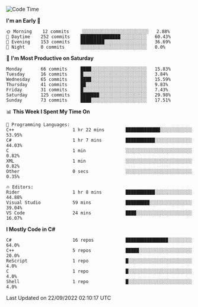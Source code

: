 <!--START_SECTION:waka-->
![Code Time](http://img.shields.io/badge/Code%20Time-823%20hrs%2032%20mins-blue)

**I'm an Early 🐤** 

```text
🌞 Morning    12 commits     ░░░░░░░░░░░░░░░░░░░░░░░░░   2.88% 
🌆 Daytime    252 commits    ███████████████░░░░░░░░░░   60.43% 
🌃 Evening    153 commits    █████████░░░░░░░░░░░░░░░░   36.69% 
🌙 Night      0 commits      ░░░░░░░░░░░░░░░░░░░░░░░░░   0.0%

```
📅 **I'm Most Productive on Saturday** 

```text
Monday       66 commits     ████░░░░░░░░░░░░░░░░░░░░░   15.83% 
Tuesday      16 commits     █░░░░░░░░░░░░░░░░░░░░░░░░   3.84% 
Wednesday    65 commits     ████░░░░░░░░░░░░░░░░░░░░░   15.59% 
Thursday     41 commits     ██░░░░░░░░░░░░░░░░░░░░░░░   9.83% 
Friday       31 commits     █░░░░░░░░░░░░░░░░░░░░░░░░   7.43% 
Saturday     125 commits    ███████░░░░░░░░░░░░░░░░░░   29.98% 
Sunday       73 commits     ████░░░░░░░░░░░░░░░░░░░░░   17.51%

```


📊 **This Week I Spent My Time On** 

```text
💬 Programming Languages: 
C++                      1 hr 22 mins        █████████████░░░░░░░░░░░░   53.95% 
C#                       1 hr 7 mins         ███████████░░░░░░░░░░░░░░   44.03% 
C                        1 min               ░░░░░░░░░░░░░░░░░░░░░░░░░   0.82% 
XML                      1 min               ░░░░░░░░░░░░░░░░░░░░░░░░░   0.82% 
Other                    0 secs              ░░░░░░░░░░░░░░░░░░░░░░░░░   0.35%

🔥 Editors: 
Rider                    1 hr 8 mins         ███████████░░░░░░░░░░░░░░   44.88% 
Visual Studio            59 mins             █████████░░░░░░░░░░░░░░░░   39.04% 
VS Code                  24 mins             ████░░░░░░░░░░░░░░░░░░░░░   16.07%

```

**I Mostly Code in C#** 

```text
C#                       16 repos            ████████████████░░░░░░░░░   64.0% 
C++                      5 repos             █████░░░░░░░░░░░░░░░░░░░░   20.0% 
ReScript                 1 repo              █░░░░░░░░░░░░░░░░░░░░░░░░   4.0% 
C                        1 repo              █░░░░░░░░░░░░░░░░░░░░░░░░   4.0% 
Shell                    1 repo              █░░░░░░░░░░░░░░░░░░░░░░░░   4.0%

```



 Last Updated on 22/09/2022 02:10:17 UTC
<!--END_SECTION:waka-->
